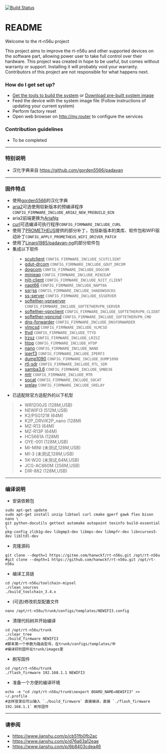 [![Build Status](https://travis-ci.org/hanwckf/rt-n56u.svg?branch=master)](https://travis-ci.org/hanwckf/rt-n56u)

# README #

Welcome to the rt-n56u project

This project aims to improve the rt-n56u and other supported devices on the software part, allowing power user to take full control over their hardware.
This project was created in hope to be useful, but comes without warranty or support. Installing it will probably void your warranty. 
Contributors of this project are not responsible for what happens next.

### How do I get set up? ###

* [Get the tools to build the system](https://bitbucket.org/padavan/rt-n56u/wiki/EN/HowToMakeFirmware) or [Download pre-built system image](https://bitbucket.org/padavan/rt-n56u/downloads)
* Feed the device with the system image file (Follow instructions of updating your current system)
* Perform factory reset
* Open web browser on http://my.router to configure the services

### Contribution guidelines ###

* To be completed

***

### 特别说明 ###
* 汉化字典来自 https://github.com/gorden5566/padavan

***

### 固件特点 ###
- 使用[gorden5566](https://github.com/gorden5566/padavan)的汉化字典
- [aria2](https://github.com/aria2/aria2)可选使用较新版本的预编译程序 ```CONFIG_FIRMWARE_INCLUDE_ARIA2_NEW_PREBUILD_BIN```
- aria2前端更换为[AriaNg](https://github.com/mayswind/AriaNg)
- [curl](https://github.com/curl/curl)可选编译可执行程序```CONFIG_FIRMWARE_INCLUDE_CURL```
- 使用了[PROMETHEUS](http://pm.freize.net/index.html)提供的部分补丁，包括新版本的类库、软件包和WIFI驱动补丁```CONFIG_APPLY_PROMETHEUS_WIFI_DRIVER_PATCH```
- 使用了[Linaro1985/padavan-ng](https://github.com/Linaro1985/padavan-ng)的部分软件包
- 集成以下软件
>- [scutclient](https://github.com/hanwckf/scutclient) ```CONFIG_FIRMWARE_INCLUDE_SCUTCLIENT```
>- [gdut-drcom](https://github.com/chenhaowen01/gdut-drcom) ```CONFIG_FIRMWARE_INCLUDE_GDUT_DRCOM```
>- [dogcom](https://github.com/hanwckf/dogcom) ```CONFIG_FIRMWARE_INCLUDE_DOGCOM```
>- [minieap](https://github.com/hanwckf/minieap) ```CONFIG_FIRMWARE_INCLUDE_MINIEAP```
>- [njit-client](https://github.com/hanwckf/njit8021xclient) ```CONFIG_FIRMWARE_INCLUDE_NJIT_CLIENT```
>- [napt66](https://github.com/mzweilin/napt66) ```CONFIG_FIRMWARE_INCLUDE_NAPT66```
>- [ssr](https://github.com/shadowsocksr-backup/shadowsocksr-libev)/[ss](https://github.com/shadowsocks/shadowsocks-libev) ```CONFIG_FIRMWARE_INCLUDE_SHADOWSOCKS```
>- [ss-server](https://github.com/shadowsocks/shadowsocks-libev) ```CONFIG_FIRMWARE_INCLUDE_SSSERVER```
>- [softether-vpnserver](https://github.com/SoftEtherVPN/SoftEtherVPN_Stable) ```CONFIG_FIRMWARE_INCLUDE_SOFTETHERVPN_SERVER```
>- [softether-vpnclient](https://github.com/SoftEtherVPN/SoftEtherVPN_Stable) ```CONFIG_FIRMWARE_INCLUDE_SOFTETHERVPN_CLIENT```
>- [softether-vpncmd](https://github.com/SoftEtherVPN/SoftEtherVPN_Stable) ```CONFIG_FIRMWARE_INCLUDE_SOFTETHERVPN_CMD```
>- [dns-forwarder](https://github.com/aa65535/hev-dns-forwarder) ```CONFIG_FIRMWARE_INCLUDE_DNSFORWARDER```
>- [vlmcsd](https://github.com/hanwckf/vlmcsd) ```CONFIG_FIRMWARE_INCLUDE_VLMCSD```
>- [ttyd](https://github.com/tsl0922/ttyd) ```CONFIG_FIRMWARE_INCLUDE_TTYD```
>- [lrzsz](https://ohse.de/uwe/software/lrzsz.html) ```CONFIG_FIRMWARE_INCLUDE_LRZSZ```
>- [htop](https://hisham.hm/htop/releases/) ```CONFIG_FIRMWARE_INCLUDE_HTOP```
>- [nano](https://www.nano-editor.org/dist/) ```CONFIG_FIRMWARE_INCLUDE_NANO```
>- [iperf3](https://iperf.fr/) ```CONFIG_FIRMWARE_INCLUDE_IPERF3```
>- [dump1090](https://github.com/hanwckf/dump1090) ```CONFIG_FIRMWARE_INCLUDE_DUMP1090```
>- [rtl-sdr](https://github.com/osmocom/rtl-sdr) ```CONFIG_FIRMWARE_INCLUDE_RTL_SDR```
>- [samba3.6](https://github.com/Linaro1985/padavan-ng/tree/master/trunk/user/samba36) ```CONFIG_FIRMWARE_INCLUDE_SMBD36```
>- [mtr](https://github.com/traviscross/mtr) ```CONFIG_FIRMWARE_INCLUDE_MTR```
>- [socat](http://www.dest-unreach.org/socat) ```CONFIG_FIRMWARE_INCLUDE_SOCAT```
>- [srelay](https://socks-relay.sourceforge.io) ```CONFIG_FIRMWARE_INCLUDE_SRELAY```
- 已适配除官方适配外的以下机型
>- WR1200JS (128M,USB)
>- NEWIFI3 (512M,USB)
>- K2/PSG1218 (64M)
>- K2P_DRV/K2P_nano (128M)
>- MZ-R13 (64M)
>- MZ-R13P (64M)
>- HC5661A (128M)
>- OYE-001 (128M,USB)
>- MI-MINI (未测试,128M,USB)
>- MI-3 (未测试,128M,USB)
>- 5K-W20 (未测试,64M,USB)
>- JCG-AC860M (256M,USB)
>- DIR-882 (128M,USB)

***

### 编译说明 ###

* 安装依赖包
```shell
sudo apt-get update
sudo apt-get install unzip libtool curl cmake gperf gawk flex bison nano \
git python-docutils gettext automake autopoint texinfo build-essential \
pkg-config zlib1g-dev libgmp3-dev libmpc-dev libmpfr-dev libncurses5-dev libltdl-dev
```
* 克隆源码
```shell
git clone --depth=1 https://gitee.com/hanwckf/rt-n56u.git /opt/rt-n56u
#git clone --depth=1 https://github.com/hanwckf/rt-n56u.git /opt/rt-n56u
```
* 编译工具链
```shell
cd /opt/rt-n56u/toolchain-mipsel
./clean_sources
./build_toolchain_3.4.x
```
* (可选)修改机型配置文件
```shell
nano /opt/rt-n56u/trunk/configs/templates/NEWIFI3.config
```
* 清理代码树并开始编译
```shell
cd /opt/rt-n56u/trunk
./clear_tree
./build_firmware NEWIFI3
#脚本第一个参数为路由型号，在trunk/configs/templates/中
#编译好的固件在trunk/images里
```
* 刷写固件
```shell
cd /opt/rt-n56u/trunk
./flash_firmware 192.168.1.1 NEWIFI3
```
* 准备一个方便的编译环境
```shell
echo -e "cd /opt/rt-n56u/trunk\nexport BOARD_NAME=NEWIFI3" >> ~/.profile
#这样登录后可以输入 `./build_firmware` 直接编译，直接 `./flash_firmware 192.168.1.1` 刷写固件
```
***

### 请参阅 ###
- https://www.jianshu.com/p/cb51fb0fb2ac
- https://www.jianshu.com/p/d76a63a12eae
- https://www.jianshu.com/p/6b8403cdea46

